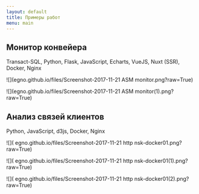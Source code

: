 ```yaml
---
layout: default
title: Примеры работ
menu: main
---
```


## Монитор конвейера

Transact-SQL, Python, Flask, JavaScript, Echarts, VueJS, Nuxt (SSR), Docker, Nginx

![](egno.github.io/files/Screenshot-2017-11-21 ASM monitor.png?raw=True)

![](egno.github.io/files/Screenshot-2017-11-21 ASM monitor(1).png?raw=True)

## Анализ связей клиентов

Python, JavaScript, d3js, Docker, Nginx

![]( egno.github.io/files/Screenshot-2017-11-21 http nsk-docker01.png?raw=True)

![]( egno.github.io/files/Screenshot-2017-11-21 http nsk-docker01(1).png?raw=True)

![]( egno.github.io/files/Screenshot-2017-11-21 http nsk-docker01(2).png?raw=True)

